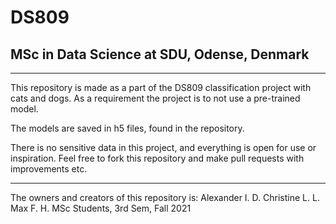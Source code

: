 # DS809
## MSc in Data Science at SDU, Odense, Denmark
-------------------------------------------------------------------------------------

This repository is made as a part of the DS809 classification project with cats and dogs. 
As a requirement the project is to not use a pre-trained model. 

The models are saved in h5 files, found in the repository. 

There is no sensitive data in this project, and everything is open for use or inspiration. 
Feel free to fork this repository and make pull requests with improvements etc. 

-------------------------------------------------------------------------------------

The owners and creators of this repository is: 
Alexander I. D. 
Christine L. L.
Max F. H. 
MSc Students, 3rd Sem, Fall 2021
